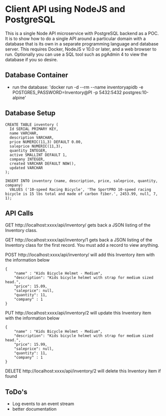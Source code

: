 # Client API using NodeJS and PostgreSQL
This is a single Node API microservice with PostgreSQL backend as a POC. It is to show how to do a single API around a particular domain with a database that is its own in a separate programming language and database server. This requires Docker, NodeJS v 10.0 or later, and a web browser to run. Optionally you can use a SQL tool such as pgAdmin 4 to view the database if you so desire.

## Database Container

* run the database: 'docker run -d --rm --name inventoryapidb -e POSTGRES_PASSWORD=Inventory@PI  -p 5432:5432 postgres:10-alpine'

## Database Setup
```
CREATE TABLE inventory (
  Id SERIAL PRIMARY KEY,
  name VARCHAR,
  description VARCHAR,
  price NUMERIC(11,3) DEFAULT 0.00,
  saleprice NUMERIC(11,3),
  quantity INTEGER,
  active SMALLINT DEFAULT 1,
  company INTEGER,
  created VARCHAR DEFAULT NOW(),
  updated VARCHAR
);

INSERT INTO inventory (name, description, price, saleprice, quantity, company)
  VALUES ('10-speed Racing Bicycle', 'The SportPRO 10-speed racing bicycle is 15 lbs total and made of carbon fiber.', 2453.99, null, 7, 1);
```

## API Calls

GET http://localhost:xxxx/api/inventory/ gets back a JSON listing of the Inventory class.

GET http://localhost:xxxx/api/inventory/1 gets back a JSON listing of the Inventory class for the first record. You must add a record to view anything.

POST http://localhost:xxxx/api/inventory/ will add this Inventory item with the information below
```
{
	"name" : "Kids Bicycle Helmet - Medium", 
	"description": "Kids bicycle helmet with strap for medium sized head.", 
	"price": 15.09, 
	"saleprice": null,
	"quantity": 11, 
	"company" : 1
}
```
PUT http://localhost:xxxx/api/inventory/2 will update this Inventory item with the information below
```
{
	"name" : "Kids Bicycle Helmet - Medium", 
	"description": "Kids bicycle helmet with strap for medium sized head.", 
	"price": 15.99, 
	"saleprice": null,
	"quantity": 11, 
	"company" : 1
}
```
DELETE http://localhost:xxxx/api/inventory/2 will delete this Inventory item if found

## ToDo's

* Log events to an event stream
* better documentation